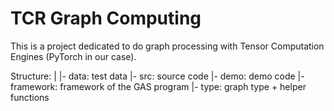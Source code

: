 # TCR Graph Computing

This is a project dedicated to do graph processing with Tensor Computation Engines (PyTorch in our case).

Structure:
|
|- data: test data
|- src: source code
   |- demo: demo code
   |- framework: framework of the GAS program
   |- type: graph type + helper functions
